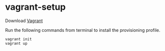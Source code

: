 vagrant-setup
=============

Download [Vagrant](http://www.vagrantup.com)

Run the following commands from terminal to install the provisioning profile.

    vagrant init
    vagrant up


